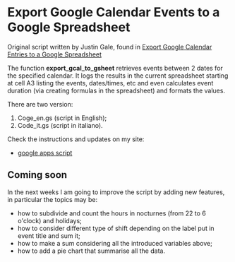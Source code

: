 # Export Google Calendar Events to a Google Spreadsheet

Original script written by Justin Gale, found in [Export Google Calendar Entries to a Google Spreadsheet](https://www.cloudbakers.com/blog/export-google-calendar-entries-to-a-google-spreadsheet)

The function **export_gcal_to_gsheet** retrieves events between 2 dates for the specified calendar.
It logs the results in the current spreadsheet starting at cell A3 listing the events, dates/times, etc and even calculates event duration (via creating formulas in the spreadsheet) and formats the values.

There are two version:

 1. Coge_en.gs (script in English);
 2. Code_it.gs (script in italiano).

Check the instructions and updates on my site:

 - [google apps script](https://rainnic.altervista.org/tag/google-apps-script)

## Coming soon
In the next weeks I am going to improve the script by adding new features, in particular the topics may be:

 - how to subdivide and count the hours in nocturnes (from 22 to 6 o'clock) and holidays;
 - how to consider different type of shift depending on the label put in event title and sum it;
 - how to make a sum considering all the introduced variables above;
 - how to add a pie chart that summarise all the data.

